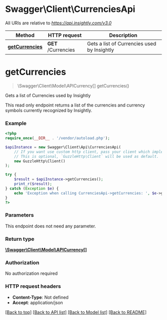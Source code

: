 # Swagger\Client\CurrenciesApi

All URIs are relative to *https://api.insightly.com/v3.0*

Method | HTTP request | Description
------------- | ------------- | -------------
[**getCurrencies**](CurrenciesApi.md#getCurrencies) | **GET** /Currencies | Gets a list of Currencies used by Insightly


# **getCurrencies**
> \Swagger\Client\Model\APICurrency[] getCurrencies()

Gets a list of Currencies used by Insightly

This read only endpoint returns a list of the currencies and currency symbols currently recognized by Insightly.

### Example
```php
<?php
require_once(__DIR__ . '/vendor/autoload.php');

$apiInstance = new Swagger\Client\Api\CurrenciesApi(
    // If you want use custom http client, pass your client which implements `GuzzleHttp\ClientInterface`.
    // This is optional, `GuzzleHttp\Client` will be used as default.
    new GuzzleHttp\Client()
);

try {
    $result = $apiInstance->getCurrencies();
    print_r($result);
} catch (Exception $e) {
    echo 'Exception when calling CurrenciesApi->getCurrencies: ', $e->getMessage(), PHP_EOL;
}
?>
```

### Parameters
This endpoint does not need any parameter.

### Return type

[**\Swagger\Client\Model\APICurrency[]**](../Model/APICurrency.md)

### Authorization

No authorization required

### HTTP request headers

 - **Content-Type**: Not defined
 - **Accept**: application/json

[[Back to top]](#) [[Back to API list]](../../README.md#documentation-for-api-endpoints) [[Back to Model list]](../../README.md#documentation-for-models) [[Back to README]](../../README.md)

